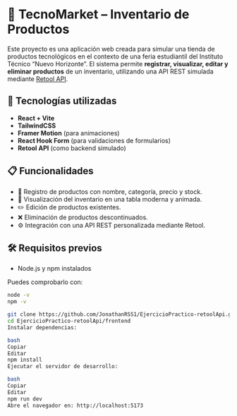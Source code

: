 # 🛒 TecnoMarket – Inventario de Productos

Este proyecto es una aplicación web creada para simular una tienda de productos tecnológicos en el contexto de una feria estudiantil del Instituto Técnico “Nuevo Horizonte”. El sistema permite **registrar, visualizar, editar y eliminar productos** de un inventario, utilizando una API REST simulada mediante [Retool API](https://retool.com/api-generator).

## 🚀 Tecnologías utilizadas

- **React + Vite**
- **TailwindCSS**
- **Framer Motion** (para animaciones)
- **React Hook Form** (para validaciones de formularios)
- **Retool API** (como backend simulado)

## 📋 Funcionalidades

- 🧾 Registro de productos con nombre, categoría, precio y stock.
- 📄 Visualización del inventario en una tabla moderna y animada.
- ✏️ Edición de productos existentes.
- ❌ Eliminación de productos descontinuados.
- ⚙️ Integración con una API REST personalizada mediante Retool.

## 🛠️ Requisitos previos

- Node.js y npm instalados

Puedes comprobarlo con:

```bash
node -v
npm -v

git clone https://github.com/JonathanRSS1/EjercicioPractico-retoolApi.git
cd EjercicioPractico-retoolApi/frontend
Instalar dependencias:

bash
Copiar
Editar
npm install
Ejecutar el servidor de desarrollo:

bash
Copiar
Editar
npm run dev
Abre el navegador en: http://localhost:5173


